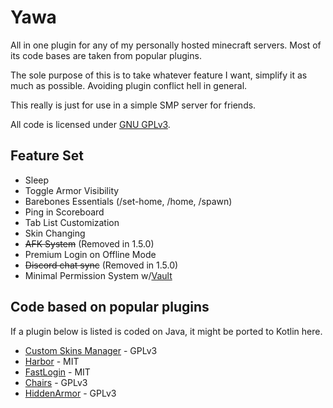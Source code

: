 # Yawa
All in one plugin for any of my personally hosted minecraft servers. 
Most of its code bases are taken from popular plugins.

The sole purpose of this is to take whatever feature I want, simplify it as much as possible.
Avoiding plugin conflict hell in general.

This really is just for use in a simple SMP server for friends.

All code is licensed under [GNU GPLv3](LICENSE).

## Feature Set
- Sleep
- Toggle Armor Visibility
- Barebones Essentials (/set-home, /home, /spawn)
- Ping in Scoreboard
- Tab List Customization
- Skin Changing
- ~~AFK System~~ (Removed in 1.5.0)
- Premium Login on Offline Mode
- ~~Discord chat sync~~ (Removed in 1.5.0)
- Minimal Permission System w/[Vault](https://github.com/MilkBowl/VaultAPI)

## Code based on popular plugins
If a plugin below is listed is coded on Java, it might be ported to Kotlin here.
- [Custom Skins Manager](https://gitlab.com/Nanit/custom-skins-manager) - GPLv3
- [Harbor](https://github.com/nkomarn/Harbor) - MIT
- [FastLogin](https://github.com/games647/FastLogin) - MIT
- [Chairs](https://github.com/Shevchik/Chairs) - GPLv3
- [HiddenArmor](https://github.com/Kteq1/HiddenArmor) - GPLv3
